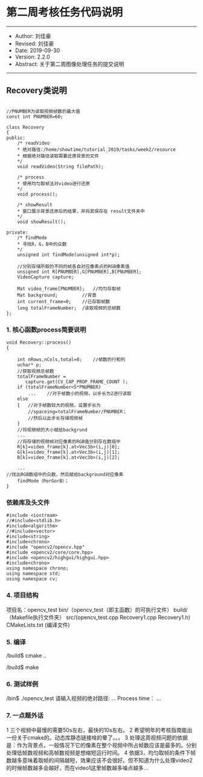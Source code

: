 # 第二周考核任务代码说明

------

- Author: 刘佳豪
- Revised: 刘佳豪
- Date: 2019-09-30
- Version: 2.2.0
- Abstract: 关于第二周图像处理任务的提交说明

------


## Recovery类说明
```

//PNUMBER为读取视频帧数的最大值
const int PNUMBER=60;

class Recovery 
{
public:
    /* readVideo
    * 绝对路径:/home/showtime/tutorial_2019/tasks/week2/resource
    * 根据绝对路径读取需要还原背景的文件 
    */
    void readVideo(String filePath);

    /* process
    * 使用均匀取帧法对video进行还原 
    */
    void process();

    /* showResult 
    * 窗口展示背景还原后的结果，并将其保存在 result文件夹中 
    */
    void showResult();
    
private:
    /* findMode
    * 寻找R，G，B中的众数
    */
	unsigned int findMode(unsigned int*p);
	
	//分别存储所取的不同的帧各自对应像素点的RGB像素值
    unsigned int R[PNUMBER],G[PNUMBER],B[PNUMBER];
	VideoCapture capture; 
	
	Mat video_frame[PNUMBER];   //均匀存取帧
	Mat background;         //背景
	int current_frame=0;    //已存取帧数
	long totalFrameNumber;  /读取视频的总帧数
};
```
### 1. 核心函数process简要说明

```
void Recovery::process()
{
    
    int nRows,nCols,total=0;    //帧数的行和列
	uchar* p;
	//获取视频总帧数
	totalFrameNumber =              
	   capture.get(CV_CAP_PROP_FRAME_COUNT );
	if (totalFrameNumber<5*PNUMBER)
	    ...    //对于帧数小的视频，以步长为2进行读取
	else
	{   //对于帧数较大的视频，设置步长为
	    //spaceing=totalFrameNumber/PNUMBER；
	    //然后以此步长存储视频帧
	}
    //将视频帧的大小赋给backgrund
    ...
    //将存储的视频帧对应像素的RGB值分别存在数组中
 	R[k]=video_frame[k].at<Vec3b>(i,j)[0];	
 	G[k]=video_frame[k].at<Vec3b>(i,j)[1];	
 	B[k]=video_frame[k].at<Vec3b>(i,j)[2];
	
	...
//找出RGB数组中的众数，然后赋给background对应像素
	findMode（RorGorB）；
}
```

### 依赖库及头文件
```
#include <iostream>  
//#include<stdlib.h>
#include<algorithm>
//#include<vector>
#include<string>
#include<chrono>
#include "opencv2/opencv.hpp"  
#include <opencv2/core/core.hpp>
#include <opencv2/highgui/highgui.hpp>
#include<chrono>
using namespace chrono; 
using namespace std;
using namespace cv;
```

### 4. 项目结构
项目名：opencv_test
bin/（opencv_test（即主函数）的可执行文件）
build/      （Makefile执行文件夹）
src/(opencv_test.cpp Recovery1.cpp Recovery1.h)
CMakeLists.txt (编译文件)


### 5. 编译
/build$ cmake ..

/build$ make

### 6.  测试样例
/bin$ ./opencv_test
请输入视频的绝对路径:
...
Process time： ...

### 7. 一点题外话
1 三个视频中最慢的需要50s左右，最快的10s左右。
2 希望明年的考核指南能出一份关于cmake的。动态库静态链接啥的晕了。。。
3 处理这周视频问题的依据是：作为背景点，一般情况下它的像素在整个视频中所占帧数应该是最多的。分别处理低帧数视频和高帧数视频是想缩短运行时间。
4 依据3，均匀取帧的条件下帧数越多意味着取帧的间隔越短，效果应该不会很好。但不知道为什么处理video2的时候帧数越多会越好，而在video1这里帧数越多噪点越多...

